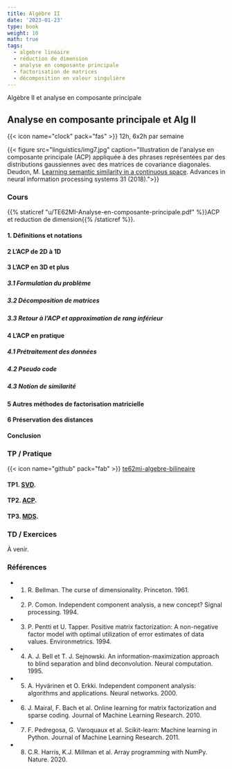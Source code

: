 ```yaml
---
title: Algèbre II
date: '2023-01-23'
type: book
weight: 10
math: true
tags:
  - algebre linéaire
  - réduction de dimension
  - analyse en composante principale
  - factorisation de matrices
  - décomposition en valeur singulière
---
```


Algèbre II et analyse en composante principale

<!--more-->

## Analyse en composante principale et Alg II

{{< icon name="clock" pack="fas" >}} 12h, 6x2h par semaine

{{< figure src="linguistics/img7.jpg" caption="Illustration de l'analyse en composante principale (ACP) appliquée à des phrases représentées par des distributions gaussiennes avec des matrices de covariance diagonales. Deudon, M. [Learning semantic similarity in a continuous space](https://papers.nips.cc/paper_files/paper/2018/file/97e8527feaf77a97fc38f34216141515-Paper.pdf). Advances in neural information processing systems 31 (2018).">}}

### Cours

{{% staticref "u/TE62MI-Analyse-en-composante-principale.pdf" %}}ACP et reduction de dimension{{% /staticref %}}.

#### 1. Définitions et notations
#### 2 L’ACP de 2D à 1D
#### 3 L’ACP en 3D et plus
##### 3.1 Formulation du problème
##### 3.2 Décomposition de matrices
##### 3.3 Retour à l’ACP et approximation de rang inférieur
#### 4 L’ACP en pratique
##### 4.1 Prétraitement des données
##### 4.2 Pseudo code
##### 4.3 Notion de similarité
#### 5 Autres méthodes de factorisation matricielle
#### 6 Préservation des distances
#### Conclusion

### TP / Pratique 

{{< icon name="github" pack="fab" >}} [te62mi-algebre-bilineaire](https://framagit.org/MichelDeudon/te62mi-algebre-bilineaire)

#### TP1. [SVD](https://framagit.org/MichelDeudon/te62mi-algebre-bilineaire/blob/main/tp/SVD.ipynb).
#### TP2. [ACP](https://framagit.org/MichelDeudon/te62mi-algebre-bilineaire/blob/main/tp/PCA.ipynb).
#### TP3. [MDS](https://framagit.org/MichelDeudon/te62mi-algebre-bilineaire/blob/main/tp/MDS.ipynb).

### TD / Exercices

À venir.

### Références
- 1. R. Bellman. The curse of dimensionality. Princeton. 1961.
- 2. P. Comon. Independent component analysis, a new concept? Signal processing. 1994.
- 3. P. Pentti et U. Tapper. Positive matrix factorization: A non-negative factor model with optimal utilization of error estimates of data values. Environmetrics. 1994.
- 4. A. J. Bell et T. J. Sejnowski. An information-maximization approach to blind separation and blind deconvolution. Neural computation. 1995.
- 5. A. Hyvärinen et O. Erkki. Independent component analysis: algorithms and applications. Neural networks. 2000.
- 6. J. Mairal, F. Bach et al. Online learning for matrix factorization and sparse coding. Journal of Machine Learning Research. 2010.
- 7. F. Pedregosa, G. Varoquaux et al. Scikit-learn: Machine learning in Python. Journal of Machine Learning Research. 2011.
- 8. C.R. Harris, K.J. Millman et al. Array programming with NumPy. Nature. 2020.